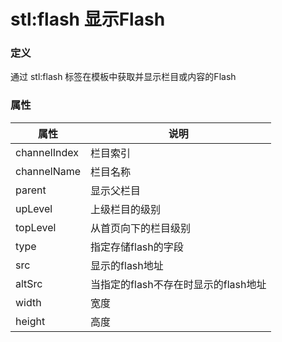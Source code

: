﻿# stl:flash 显示Flash


### 定义

通过 stl:flash 标签在模板中获取并显示栏目或内容的Flash

### 属性

属性  | 说明
------  | ------
channelIndex | 栏目索引
channelName | 栏目名称
parent | 显示父栏目
upLevel | 上级栏目的级别
topLevel | 从首页向下的栏目级别
type | 指定存储flash的字段
src | 显示的flash地址
altSrc | 当指定的flash不存在时显示的flash地址
width | 宽度
height | 高度